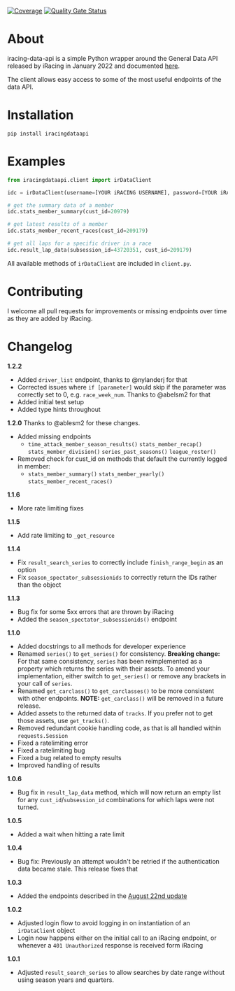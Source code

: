 [![Coverage](https://sonarqube.thedilworths.co.uk/api/project_badges/measure?project=jasondilworth56_iracingdataapi_55b831f3-cb96-4e4f-9180-06b0f67d7d91&metric=coverage&token=sqb_5df555bdc9752373b81c6d5a2d8245c7bb97acc3)](https://sonarqube.thedilworths.co.uk/dashboard?id=jasondilworth56_iracingdataapi_55b831f3-cb96-4e4f-9180-06b0f67d7d91) [![Quality Gate Status](https://sonarqube.thedilworths.co.uk/api/project_badges/measure?project=jasondilworth56_iracingdataapi_55b831f3-cb96-4e4f-9180-06b0f67d7d91&metric=alert_status&token=sqb_5df555bdc9752373b81c6d5a2d8245c7bb97acc3)](https://sonarqube.thedilworths.co.uk/dashboard?id=jasondilworth56_iracingdataapi_55b831f3-cb96-4e4f-9180-06b0f67d7d91)

# About

iracing-data-api is a simple Python wrapper around the General Data API released by iRacing in January 2022 and documented [here](https://forums.iracing.com/discussion/15068/general-availability-of-data-api/).

The client allows easy access to some of the most useful endpoints of the data API.

# Installation

`pip install iracingdataapi`

# Examples

```python
from iracingdataapi.client import irDataClient

idc = irDataClient(username=[YOUR iRACING USERNAME], password=[YOUR iRACING PASSWORD])

# get the summary data of a member
idc.stats_member_summary(cust_id=20979)

# get latest results of a member
idc.stats_member_recent_races(cust_id=209179)

# get all laps for a specific driver in a race
idc.result_lap_data(subsession_id=43720351, cust_id=209179)
```

All available methods of `irDataClient` are included in `client.py`.

# Contributing

I welcome all pull requests for improvements or missing endpoints over time as they are added by iRacing.

# Changelog

**1.2.2**
- Added `driver_list` endpoint, thanks to @nylanderj for that
- Corrected issues where `if [parameter]` would skip if the parameter was correctly set to 0, e.g. `race_week_num`. Thanks to @abelsm2 for that
- Added initial test setup
- Added type hints throughout

**1.2.0**
Thanks to @ablesm2 for these changes.

-   Added missing endpoints
    -   `time_attack_member_season_results()`
        `stats_member_recap()`
        `stats_member_division()`
        `series_past_seasons()`
        `league_roster()`
-   Removed check for cust_id on methods that default the currently logged in member:
    -   `stats_member_summary()`
        `stats_member_yearly()`
        `stats_member_recent_races()`

**1.1.6**
-   More rate limiting fixes

**1.1.5**
-   Add rate limiting to `_get_resource`

**1.1.4**
-   Fix `result_search_series` to correctly include `finish_range_begin` as an option
-   Fix `season_spectator_subsessionids` to correctly return the IDs rather than the object

**1.1.3**
-   Bug fix for some 5xx errors that are thrown by iRacing
-   Added the `season_spectator_subsessionids()` endpoint

**1.1.0**
-   Added docstrings to all methods for developer experience
-   Renamed `series()` to `get_series()` for consistency. **Breaking change:** For that same consistency, `series` has been reimplemented as a property which returns the series with their assets. To amend your implementation, either switch to `get_series()` or remove any brackets in your call of `series`.
-   Renamed `get_carclass()` to `get_carclasses()` to be more consistent with other endpoints. **NOTE:** `get_carclass()` will be removed in a future release.
-   Added assets to the returned data of `tracks`. If you prefer not to get those assets, use `get_tracks()`.
-   Removed redundant cookie handling code, as that is all handled within `requests.Session`
-   Fixed a ratelimiting error
-   Fixed a ratelimiting bug
-   Fixed a bug related to empty results
-   Improved handling of results


**1.0.6**
-   Bug fix in `result_lap_data` method, which will now return an empty list for any `cust_id`/`subsession_id` combinations for which laps were not turned.

**1.0.5**
-   Added a wait when hitting a rate limit

**1.0.4**
-   Bug fix: Previously an attempt wouldn't be retried if the authentication data became stale. This release fixes that

**1.0.3**

-   Added the endpoints described in the [August 22nd update](https://forums.iracing.com/discussion/comment/219438/#Comment_219438)

**1.0.2**

-   Adjusted login flow to avoid logging in on instantiation of an `irDataClient` object
-   Login now happens either on the initial call to an iRacing endpoint, or whenever a `401 Unauthorized` response is received form iRacing

**1.0.1**

-   Adjusted `result_search_series` to allow searches by date range without using season years and quarters.
